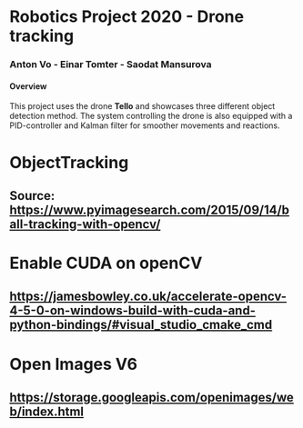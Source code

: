# Robotics Project 2020 - Drone tracking
### Anton Vo - Einar Tomter - Saodat Mansurova

#### Overview

This project uses the drone **Tello** and showcases three different object detection method.
The system controlling the drone is also equipped with a PID-controller and Kalman filter for smoother movements and reactions.







# ObjectTracking
## Source: https://www.pyimagesearch.com/2015/09/14/ball-tracking-with-opencv/

# Enable CUDA on openCV
## https://jamesbowley.co.uk/accelerate-opencv-4-5-0-on-windows-build-with-cuda-and-python-bindings/#visual_studio_cmake_cmd 

# Open Images V6
## https://storage.googleapis.com/openimages/web/index.html

